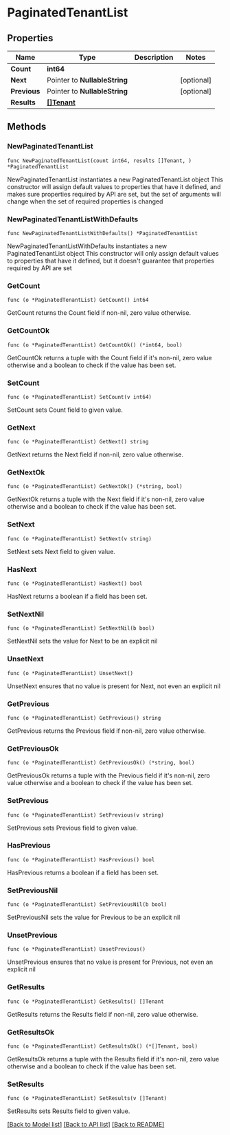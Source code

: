 # PaginatedTenantList

## Properties

Name | Type | Description | Notes
------------ | ------------- | ------------- | -------------
**Count** | **int64** |  | 
**Next** | Pointer to **NullableString** |  | [optional] 
**Previous** | Pointer to **NullableString** |  | [optional] 
**Results** | [**[]Tenant**](Tenant.md) |  | 

## Methods

### NewPaginatedTenantList

`func NewPaginatedTenantList(count int64, results []Tenant, ) *PaginatedTenantList`

NewPaginatedTenantList instantiates a new PaginatedTenantList object
This constructor will assign default values to properties that have it defined,
and makes sure properties required by API are set, but the set of arguments
will change when the set of required properties is changed

### NewPaginatedTenantListWithDefaults

`func NewPaginatedTenantListWithDefaults() *PaginatedTenantList`

NewPaginatedTenantListWithDefaults instantiates a new PaginatedTenantList object
This constructor will only assign default values to properties that have it defined,
but it doesn't guarantee that properties required by API are set

### GetCount

`func (o *PaginatedTenantList) GetCount() int64`

GetCount returns the Count field if non-nil, zero value otherwise.

### GetCountOk

`func (o *PaginatedTenantList) GetCountOk() (*int64, bool)`

GetCountOk returns a tuple with the Count field if it's non-nil, zero value otherwise
and a boolean to check if the value has been set.

### SetCount

`func (o *PaginatedTenantList) SetCount(v int64)`

SetCount sets Count field to given value.


### GetNext

`func (o *PaginatedTenantList) GetNext() string`

GetNext returns the Next field if non-nil, zero value otherwise.

### GetNextOk

`func (o *PaginatedTenantList) GetNextOk() (*string, bool)`

GetNextOk returns a tuple with the Next field if it's non-nil, zero value otherwise
and a boolean to check if the value has been set.

### SetNext

`func (o *PaginatedTenantList) SetNext(v string)`

SetNext sets Next field to given value.

### HasNext

`func (o *PaginatedTenantList) HasNext() bool`

HasNext returns a boolean if a field has been set.

### SetNextNil

`func (o *PaginatedTenantList) SetNextNil(b bool)`

 SetNextNil sets the value for Next to be an explicit nil

### UnsetNext
`func (o *PaginatedTenantList) UnsetNext()`

UnsetNext ensures that no value is present for Next, not even an explicit nil
### GetPrevious

`func (o *PaginatedTenantList) GetPrevious() string`

GetPrevious returns the Previous field if non-nil, zero value otherwise.

### GetPreviousOk

`func (o *PaginatedTenantList) GetPreviousOk() (*string, bool)`

GetPreviousOk returns a tuple with the Previous field if it's non-nil, zero value otherwise
and a boolean to check if the value has been set.

### SetPrevious

`func (o *PaginatedTenantList) SetPrevious(v string)`

SetPrevious sets Previous field to given value.

### HasPrevious

`func (o *PaginatedTenantList) HasPrevious() bool`

HasPrevious returns a boolean if a field has been set.

### SetPreviousNil

`func (o *PaginatedTenantList) SetPreviousNil(b bool)`

 SetPreviousNil sets the value for Previous to be an explicit nil

### UnsetPrevious
`func (o *PaginatedTenantList) UnsetPrevious()`

UnsetPrevious ensures that no value is present for Previous, not even an explicit nil
### GetResults

`func (o *PaginatedTenantList) GetResults() []Tenant`

GetResults returns the Results field if non-nil, zero value otherwise.

### GetResultsOk

`func (o *PaginatedTenantList) GetResultsOk() (*[]Tenant, bool)`

GetResultsOk returns a tuple with the Results field if it's non-nil, zero value otherwise
and a boolean to check if the value has been set.

### SetResults

`func (o *PaginatedTenantList) SetResults(v []Tenant)`

SetResults sets Results field to given value.



[[Back to Model list]](../README.md#documentation-for-models) [[Back to API list]](../README.md#documentation-for-api-endpoints) [[Back to README]](../README.md)


